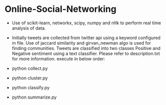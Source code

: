 # Online-Social-Networking
* Use of scikit-learn, networkx, scipy, numpy and nltk to perform real time analysis of data.

* Initially tweets are collected from twitter api using a keyword configured in file.
Use of jaccard similarity and girvan_newman algo is used for finding communities.
Tweets are classified into two classes Positive and Negative sentiment using a text classifier.
Please refer to description.txt for more information.
execute in below order:
* python collect.py
* python cluster.py
* python classify.py
* python summarize.py
